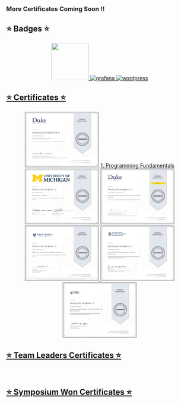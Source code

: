 ### More Certificates Coming Soon !!

<h2>⭐ Badges ⭐</h2>
 
 <p align="center">
<a href="https://www.credly.com/org/certiprof/badge/scrum-foundation-professional-certificate.1"><img src="https://github.com/keikomori/icons-badges/blob/master/badges/scrum-foundation-professional-certificate.1.png"  width="100" height="100"/>
<a href="https://www.credly.com/earner/earned/badge/93bb1ef0-7d5d-4a0b-bd96-9b7b542c1677/"><img src="https://github.com/keikomori/icons-badges/blob/master/badges/cybersecurity-essentials.png" alt="grafana" width="100" height="100"/>
<a href="https://www.credly.com/badges/2a093b9f-925d-43d0-932f-ad1fca326901/public_url"><img src="https://github.com/keikomori/icons-badges/blob/master/badges/networking-academy-learn-a-thon-2021.1.png" alt="wordpress" width="100" height="100"/>
</p>


<h2>⭐ Certificates ⭐</h2>

 <p align="center"> 
    <a href="https://www.coursera.org/account/accomplishments/verify/U4X4F8M7LBLF"><img src="Certificates/1. Programming Fundamentals.jpg"  width="200" height="150"/>
     1. Programming Fundamentals
     <a href="https://www.coursera.org/account/accomplishments/verify/U4X4F8M7LBLF"><img src="Certificates/2. Introduction To HTML 5.jpg"  width="200" height="150"/>
      <a href="https://www.coursera.org/account/accomplishments/verify/U4X4F8M7LBLF"><img src="Certificates/3. Programming Foundation With JavaScript, Html & Css.jpg"  width="200" height="150"/>
       <br>
       <a href="https://www.coursera.org/account/accomplishments/verify/U4X4F8M7LBLF"><img src="Certificates/4. Html, Css & Js For Web Developers.jpg"  width="200" height="150"/>
        <a href="https://www.coursera.org/account/accomplishments/verify/U4X4F8M7LBLF"><img src="Certificates/5. Front End Web UI Framework & Tools - Bootstrap 4.jpg"  width="200" height="150"/>
         <br>
         <a href="https://www.coursera.org/account/accomplishments/verify/U4X4F8M7LBLF"><img src="Certificates/6. Responsive Website Basic Code With Html, Css & JavaScript.jpg"  width="200" height="150"/>
  </p>


<h2>⭐ Team Leaders Certificates ⭐</h2>

 <p align="center"> 
 </p>
 
 <br>
 
 
<h2>⭐ Symposium Won Certificates ⭐</h2>

 <p align="center"> 
 </p>
